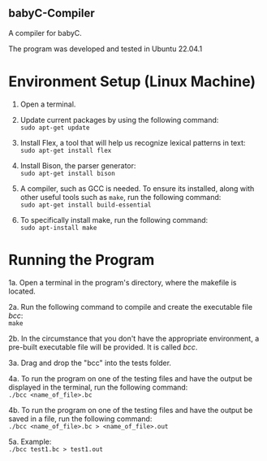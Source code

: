 ## babyC-Compiler
A compiler for babyC.

The program was developed and tested in Ubuntu 22.04.1

# Environment Setup (Linux Machine)
1. Open a terminal.
2. Update current packages by using the following command:<br />
   `sudo apt-get update`
   
3. Install Flex, a tool that will help us recognize lexical patterns in text:<br />
   `sudo apt-get install flex`
   
4. Install Bison, the parser generator:<br />
   `sudo apt-get install bison`
   
5. A compiler, such as GCC is needed. To ensure its installed, along with other
   useful tools such as `make`, run the following command:<br />
   `sudo apt-get install build-essential`
   
6. To specifically install make, run the following command:<br />
   `sudo apt-install make`
   
# Running the Program
  1a. Open a terminal in the program's directory, where the makefile is located.

  2a. Run the following command to compile and create the executable file *bcc*:<br />
    `make`
   
  2b. In the circumstance that you don't have the appropriate environment, a pre-built
    executable file will be provided. It is called *bcc*.
    
  3a. Drag and drop the "bcc" into the tests folder. 

  4a. To run the program on one of the testing files and have the output be displayed
    in the terminal, run the following command:<br />
    `./bcc <name_of_file>.bc`
    
  4b. To run the program on one of the testing files and have the output be saved in
    a file, run the following command:<br />
    `./bcc <name_of_file>.bc > <name_of_file>.out`
    
  5a. Example:<br />
    `./bcc test1.bc > test1.out`
